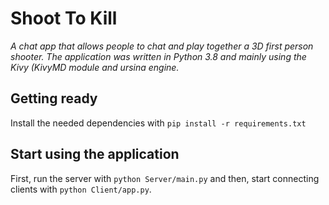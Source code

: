 # **Shoot To Kill**
_A chat app that allows people to chat and play together a 3D first person shooter.
The application was written in Python 3.8 and mainly using the Kivy (KivyMD module and ursina engine._

## **Getting ready**
Install the needed dependencies with `pip install -r requirements.txt`

## **Start using the application**
First, run the server with `python Server/main.py` and then, start connecting clients with `python Client/app.py`.

